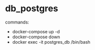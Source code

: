 # db_postgres
commands:
 - docker-compose up -d
 - docker-compose down
 - docker exec -it postgres_db /bin/bash
